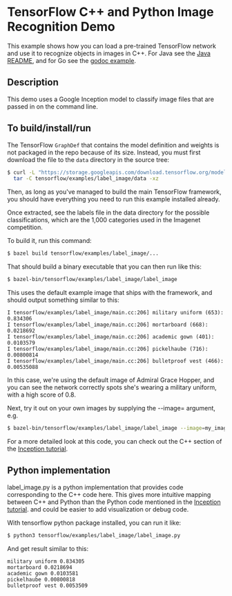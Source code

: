 # TensorFlow C++ and Python Image Recognition Demo

This example shows how you can load a pre-trained TensorFlow network and use it
to recognize objects in images in C++. For Java see the [Java
README](https://github.com/tensorflow/tensorflow/tree/master/tensorflow/java),
and for Go see the [godoc
example](https://godoc.org/github.com/tensorflow/tensorflow/tensorflow/go#ex-package).

## Description

This demo uses a Google Inception model to classify image files that are passed
in on the command line.

## To build/install/run

The TensorFlow `GraphDef` that contains the model definition and weights is not
packaged in the repo because of its size. Instead, you must first download the
file to the `data` directory in the source tree:

```bash
$ curl -L "https://storage.googleapis.com/download.tensorflow.org/models/inception_v3_2016_08_28_frozen.pb.tar.gz" |
  tar -C tensorflow/examples/label_image/data -xz
```

Then, as long as you've managed to build the main TensorFlow framework, you
should have everything you need to run this example installed already.

Once extracted, see the labels file in the data directory for the possible
classifications, which are the 1,000 categories used in the Imagenet
competition.

To build it, run this command:

```bash
$ bazel build tensorflow/examples/label_image/...
```

That should build a binary executable that you can then run like this:

```bash
$ bazel-bin/tensorflow/examples/label_image/label_image
```

This uses the default example image that ships with the framework, and should
output something similar to this:

```
I tensorflow/examples/label_image/main.cc:206] military uniform (653): 0.834306
I tensorflow/examples/label_image/main.cc:206] mortarboard (668): 0.0218692
I tensorflow/examples/label_image/main.cc:206] academic gown (401): 0.0103579
I tensorflow/examples/label_image/main.cc:206] pickelhaube (716): 0.00800814
I tensorflow/examples/label_image/main.cc:206] bulletproof vest (466): 0.00535088
```

In this case, we're using the default image of Admiral Grace Hopper, and you can
see the network correctly spots she's wearing a military uniform, with a high
score of 0.8.

Next, try it out on your own images by supplying the --image= argument, e.g.

```bash
$ bazel-bin/tensorflow/examples/label_image/label_image --image=my_image.png
```

For a more detailed look at this code, you can check out the C++ section of the
[Inception tutorial](https://www.tensorflow.org/tutorials/image_recognition/).

## Python implementation

label_image.py is a python implementation that provides code corresponding
to the C++ code here. This gives more intuitive mapping between C++ and
Python than the Python code mentioned in the
[Inception tutorial](https://www.tensorflow.org/tutorials/image_recognition/).
and could be easier to add visualization or debug code.

With tensorflow python package installed, you can run it like:
```bash
$ python3 tensorflow/examples/label_image/label_image.py
```
And get result similar to this:
```
military uniform 0.834305
mortarboard 0.0218694
academic gown 0.0103581
pickelhaube 0.00800818
bulletproof vest 0.0053509
```
